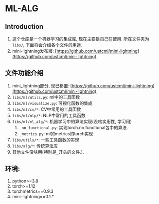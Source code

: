 # ML-ALG


## Introduction
1. 这个仓库是一个机器学习的集成库, 现在主要是自己在使用. 所在文件夹为`libs/`, 下面将会介绍各个文件的用途.
2. mini-lightning发布版: [https://github.com/ustcml/mini-lightning](https://github.com/ustcml/mini-lightning)



## 文件功能介绍
1. mini_lightning部分, 现已移置: [https://github.com/ustcml/mini-lightning](https://github.com/ustcml/mini-lightning)
2. `libs/ml/utils.py`: ml中的工具函数
3. `libs/ml/visualize.py`: 可视化函数的集成
4. `libs/ml/cv/*`: CV中常用的工具函数
5. `libs/ml/nlp/*`: NLP中常用的工具函数
6. `libs/ml/ml_alg/*`: 机器学习中的算法实现(没啥实用性, 学习用)
   1. `_nn_functional.py`: 实现torch.nn.functional包中的算法.
   2. `_metrics.py`: ml的metrics的torch实现
7. `libs/utils/*`: 一些工具函数的实现
8. `libs/alg/*`: 传统算法库
9. 其他文件没啥用(特别是`_`开头的文件.). 



## 环境:
1. python>=3.8
2. torch>=1.12
3. torchmetrics==0.9.3
4. mini-lightning==0.1.*

